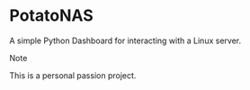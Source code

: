 # PotatoNAS
A simple Python Dashboard for interacting with a Linux server.

> [!NOTE]
> This is a personal passion project.
